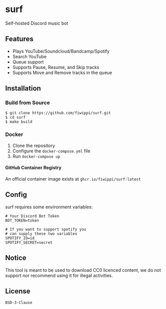 # surf
Self-hosted Discord music bot

## Features
- Plays YouTube/Soundcloud/Bandcamp/Spotify
- Search YouTube
- Queue support
- Supports Pause, Resume, and Skip tracks
- Supports Move and Remove tracks in the queue

## Installation
### Build from Source
```console
$ git clone https://github.com/fiwippi/surf.git
$ cd surf
$ make build
```

### Docker
1. Clone the repository
2. Configure the `docker-compose.yml` file
3. Run `docker-compose up`

#### GitHub Container Registry
An official container image exists at `ghcr.io/fiwippi/surf:latest`

## Config
surf requires some environment variables:
```.dotenv
# Your Discord Bot Token
BOT_TOKEN=token 

# If you want to support spotify you 
# can supply these two variables
SPOTIFY_ID=id
SPOTIFY_SECRET=secret
```

## Notice
This tool is meant to be used to download CC0 licenced content, we do not support nor recommend using it for illegal activities.

## License
`BSD-3-Clause`